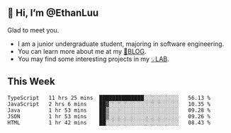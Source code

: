 ## 👋 Hi, I’m @EthanLuu

Glad to meet you.

- I am a junior undergraduate student, majoring in software engineering.
- You can learn more about me at my [📝BLOG](https://blog.ethanloo.top).
- You may find some interesting projects in my [💡LAB](https://lab.ethanloo.top).

## This Week
<!--START_SECTION:waka-->
```text
TypeScript   11 hrs 25 mins  ██████████████░░░░░░░░░░░   56.13 % 
JavaScript   2 hrs 6 mins    ██▓░░░░░░░░░░░░░░░░░░░░░░   10.35 % 
Java         1 hr 53 mins    ██▒░░░░░░░░░░░░░░░░░░░░░░   09.28 % 
JSON         1 hr 53 mins    ██▒░░░░░░░░░░░░░░░░░░░░░░   09.26 % 
HTML         1 hr 42 mins    ██░░░░░░░░░░░░░░░░░░░░░░░   08.43 % 
```
<!--END_SECTION:waka-->
